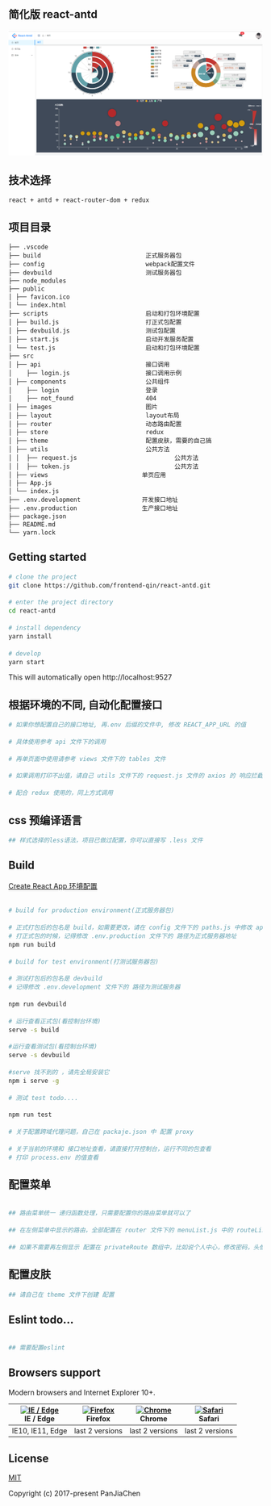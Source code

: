 ## 简化版 react-antd

<p align="center">
  <img width="900" src="./src/images/demo.jpg">
</p>

## 技术选择

```
react + antd + react-router-dom + redux

```

## 项目目录

```
├── .vscode
├── build                             正式服务器包
├── config                            webpack配置文件
├── devbuild                          测试服务器包
├── node_modules
├── public
│ ├── favicon.ico
│ └── index.html
├── scripts                           启动和打包环境配置
│ ├── build.js                        打正式包配置
│ ├── devbuild.js                     测试包配置
│ ├── start.js                        启动开发服务配置
│ └── test.js                         启动和打包环境配置
├── src
│ ├── api                             接口调用
│    ├── login.js                     接口调用示例
│ ├── components                      公共组件
│    ├── login                        登录
│    ├── not_found                    404
│ ├── images                          图片
│ ├── layout                          layout布局
│ ├── router                          动态路由配置
│ ├── store                           redux
│ ├── theme                           配置皮肤，需要的自己搞
│ ├── utils                           公共方法
│ │  ├── request.js                           公共方法
│ │  ├── token.js                             公共方法
│ ├── views                          单页应用
│ ├── App.js
│ └── index.js
├── .env.development                 开发接口地址
├── .env.production                  生产接口地址
├── package.json
├── README.md
└── yarn.lock

```

## Getting started

```bash
# clone the project
git clone https://github.com/frontend-qin/react-antd.git

# enter the project directory
cd react-antd

# install dependency
yarn install

# develop
yarn start
```

This will automatically open http://localhost:9527

## 根据环境的不同, 自动化配置接口

```bash
# 如果你想配置自己的接口地址, 再.env 后缀的文件中, 修改 REACT_APP_URL 的值

# 具体使用参考 api 文件下的调用

# 再单页面中使用请参考 views 文件下的 tables 文件

# 如果调用打印不出值，请自己 utils 文件下的 request.js 文件的 axios 的 响应拦截的判断

# 配合 redux 使用的，同上方式调用
```

## css 预编译语言

```bash
## 样式选择的less语法，项目已做过配置，你可以直接写 .less 文件

```

## Build

<a href="https://www.html.cn/create-react-app/docs/advanced-configuration/">
    Create React App 环境配置
</a>

```bash

# build for production environment(正式服务器包)

# 正式打包后的包名是 build，如需要更改，请在 config 文件下的 paths.js 中修改 appBuild 属性的值
# 打正式包的时候，记得修改 .env.production 文件下的 路径为正式服务器地址
npm run build

# build for test environment(打测试服务器包)

# 测试打包后的包名是 devbuild
# 记得修改 .env.development 文件下的 路径为测试服务器

npm run devbuild

# 运行查看正式包(看控制台环境)
serve -s build

#运行查看测试包(看控制台环境)
serve -s devbuild

#serve 找不到的 ，请先全局安装它
npm i serve -g

# 测试 test todo....

npm run test

# 关于配置跨域代理问题，自己在 packaje.json 中 配置 proxy

# 关于当前的环境和 接口地址查看，请直接打开控制台，运行不同的包查看
# 打印 process.env 的值查看

```

## 配置菜单

```bash

## 路由菜单统一 递归函数处理，只需要配置你的路由菜单就可以了

## 在左侧菜单中显示的路由，全部配置在 router 文件下的 menuList.js 中的 routeList 数组中

## 如果不需要再左侧显示 配置在 privateRoute 数组中，比如说个人中心，修改密码，头像修改

```

## 配置皮肤

```bash
## 请自己在 theme 文件下创建 配置

```

## Eslint todo...

```bash

## 需要配置eslint

```

## Browsers support

Modern browsers and Internet Explorer 10+.

| [<img src="https://raw.githubusercontent.com/alrra/browser-logos/master/src/edge/edge_48x48.png" alt="IE / Edge" width="24px" height="24px" />](https://godban.github.io/browsers-support-badges/)</br>IE / Edge | [<img src="https://raw.githubusercontent.com/alrra/browser-logos/master/src/firefox/firefox_48x48.png" alt="Firefox" width="24px" height="24px" />](https://godban.github.io/browsers-support-badges/)</br>Firefox | [<img src="https://raw.githubusercontent.com/alrra/browser-logos/master/src/chrome/chrome_48x48.png" alt="Chrome" width="24px" height="24px" />](https://godban.github.io/browsers-support-badges/)</br>Chrome | [<img src="https://raw.githubusercontent.com/alrra/browser-logos/master/src/safari/safari_48x48.png" alt="Safari" width="24px" height="24px" />](https://godban.github.io/browsers-support-badges/)</br>Safari |
| ---------------------------------------------------------------------------------------------------------------------------------------------------------------------------------------------------------------- | ------------------------------------------------------------------------------------------------------------------------------------------------------------------------------------------------------------------ | -------------------------------------------------------------------------------------------------------------------------------------------------------------------------------------------------------------- | -------------------------------------------------------------------------------------------------------------------------------------------------------------------------------------------------------------- |
| IE10, IE11, Edge                                                                                                                                                                                                 | last 2 versions                                                                                                                                                                                                    | last 2 versions                                                                                                                                                                                                | last 2 versions                                                                                                                                                                                                |

## License

[MIT](https://github.com/PanJiaChen/vue-element-admin/blob/master/LICENSE)

Copyright (c) 2017-present PanJiaChen
